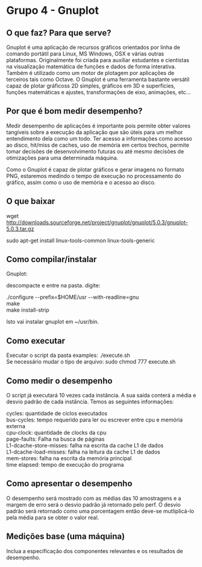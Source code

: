 # Grupo 4 - Gnuplot

## O que faz? Para que serve?

Gnuplot é uma aplicação de recursos gráficos orientados por linha de comando portátil para Linux, MS Windows, OSX e várias outras plataformas. Originalmente foi criada para auxiliar estudantes e cientistas na visualização matemática de funções e dados de forma interativa. Também é utilizado como um motor de plotagem por aplicações de terceiros tais como Octave. O Gnuplot é uma ferramenta bastante versátil capaz de plotar gráficoss 2D simples, gráficos em 3D e superfícies, funções matemáticas e ajustes, transformações de eixo, animações, etc...

## Por que é bom medir desempenho?

Medir desempenho de aplicações é importante pois permite obter valores tangíveis sobre a execução da aplicação que são úteis para um melhor entendimento dela como um todo. Ter acesso a informações como acesso ao disco, hit/miss de caches, uso de memória em certos trechos, permite tomar decisões de desenvolvimento futuras ou até mesmo decisões de otimizações para uma determinada máquina.

Como o Gnuplot é capaz de plotar gráficos e gerar imagens no formato PNG, estaremos medindo o tempo de execução no processamento do gráfico, assim como o uso de memória e o acesso ao disco.

## O que baixar

wget http://downloads.sourceforge.net/project/gnuplot/gnuplot/5.0.3/gnuplot-5.0.3.tar.gz  

sudo apt-get install linux-tools-common linux-tools-generic  


## Como compilar/instalar

Gnuplot:  

descompacte e entre na pasta. 
digite:  

./configure --prefix=$HOME/usr --with-readline=gnu  
make  
make install-strip  

Isto vai instalar gnuplot  em ~/usr/bin.  


## Como executar

Executar o script da pasta examples: ./execute.sh  
Se necessário mudar o tipo de arquivo: sudo chmod 777 execute.sh  


## Como medir o desempenho

O script já executará 10 vezes cada instância. A sua saída conterá a média e desvio padrão de cada instância. Temos as seguintes informações:  

cycles: quantidade de ciclos executados  
bus-cycles: tempo requerido para ler ou escrever entre cpu e memória externa  
cpu-clock: quantidade de clocks da cpu  
page-faults: Falha na busca de páginas  
L1-dcache-store-misses: falha na escrita da cache L1 de dados  
L1-dcache-load-misses: falha na leitura da cache L1 de dados  
mem-stores: falha na escrita da memória principal  
time elapsed: tempo de execução do programa  


## Como apresentar o desempenho

O desempenho será mostrado com as médias das 10 amostragens e a margem de erro será o desvio padrão já retornado pelo perf. O desvio padrão será retornado como uma porcentagem então deve-se mutliplicá-lo pela média para se obter o valor real.  

## Medições base (uma máquina)

Inclua a especificação dos componentes relevantes e os resultados de desempenho.